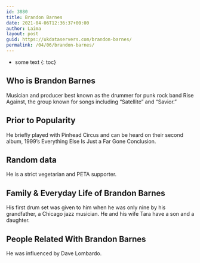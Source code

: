 ```yaml
---
id: 3880
title: Brandon Barnes
date: 2021-04-06T12:36:37+00:00
author: Laima
layout: post
guid: https://ukdataservers.com/brandon-barnes/
permalink: /04/06/brandon-barnes/
---
```


* some text
{: toc}


## Who is Brandon Barnes
                  
                  
                  
Musician and producer best known as the drummer for punk rock band Rise Against, the group known for songs including &#8220;Satellite&#8221; and &#8220;Savior.&#8221;
                  
              
            
              
            
                
                
                
## Prior to Popularity
                  
                  
                  
He briefly played with Pinhead Circus and can be heard on their second album, 1999&#8217;s Everything Else Is Just a Far Gone Conclusion.
                  
              
            
              
            
                
                
                
## Random data
                  
                  
                  
He is a strict vegetarian and PETA supporter. 
                  
              
            
              
            
                
                
                
## Family & Everyday Life of Brandon Barnes
                  
                  
                  
His first drum set was given to him when he was only nine by his grandfather, a Chicago jazz musician. He and his wife Tara have a son and a daughter.
                  
              
            
              
            
                
                
                
## People Related With Brandon Barnes
                  
                  
                  
He was influenced by Dave Lombardo.
                  
              
            
              
            
                
              
            
              
              
            
            
              
            
          
          
          